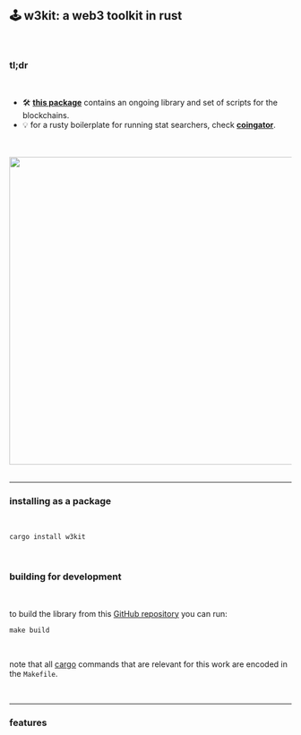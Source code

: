 ## 🕹 w3kit: a web3 toolkit in rust
<br>

### tl;dr 

<br>

* 🛠 **[this package](https://crates.io/crates/w3kit)** contains an ongoing library and set of scripts for the blockchains.
* 💡 for a rusty boilerplate for running stat searchers, check **[coingator](https://github.com/go-outside-labs/searcher-coingator-rs)**.

<br>

<br>


<img width="550" src="https://user-images.githubusercontent.com/1130416/216849017-9379d709-c2cf-4dbc-ad3f-824aa9af7041.png">



<br>

<br>

---

### installing as a package

<br>

```
cargo install w3kit
```

<br>

### building for development

<br>

to build the library from this [GitHub repository](https://github.com/go-outside-labs/web3-toolkit-rs/tree/main/w3kit) you can run:

```
make build
```

<br>

note that all [cargo](https://doc.rust-lang.org/cargo/) commands that are relevant for this work are encoded in the `Makefile`.

<br>


----

### features

<br>


